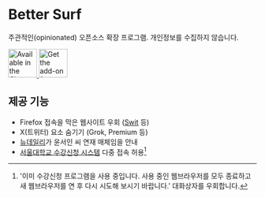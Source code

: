 # Better Surf

주관적인(opinionated) 오픈소스 확장 프로그램. 개인정보를 수집하지 않습니다.

<!-- https://developer.chrome.com/docs/webstore/branding -->
<a href="https://chromewebstore.google.com/detail/better-surf/jhpnholkflkpnadabmadfcfgnbekijjf">
	<img
		height="58"
		alt="Available in the Chrome Web Store"
		src="https://developer.chrome.com/static/docs/webstore/branding/image/UV4C4ybeBTsZt43U4xis.png"
	/>
</a>

<!-- https://extensionworkshop.com/documentation/publish/promoting-your-extension/ -->
<a href="https://addons.mozilla.org/ko/firefox/addon/better-surf/">
	<img
		height="58"
		alt="Get the add-on for Firefox"
		src="https://extensionworkshop.com/assets/img/documentation/publish/get-the-addon-178x60px.dad84b42.png"
	/>
</a>

## 제공 기능

- Firefox 접속을 막은 웹사이트 우회 ([Swit] 등)
- X(트위터) 요소 숨기기 (Grok, Premium 등)
- [뉴데일리]가 윤서인 씨 연재 매체임을 안내
- [서울대학교 수강신청 시스템] 다중 접속 허용[^snu-sugang]

[Swit]: https://swit.io/
[뉴데일리]: https://newdaily.co.kr/
[서울대학교 수강신청 시스템]: https://sugang.snu.ac.kr/

[^snu-sugang]: '이미 수강신청 프로그램을 사용 중입니다. 사용 중인 웹브라우저를 모두 종료하고 새 웹브라우저를 연 후 다시 시도해 보시기 바랍니다.' 대화상자를 우회합니다.
